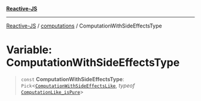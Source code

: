 [**Reactive-JS**](../../README.md)

***

[Reactive-JS](../../README.md) / [computations](../README.md) / ComputationWithSideEffectsType

# Variable: ComputationWithSideEffectsType

> `const` **ComputationWithSideEffectsType**: `Pick`\<[`ComputationWithSideEffectsLike`](../interfaces/ComputationWithSideEffectsLike.md), *typeof* [`ComputationLike_isPure`](ComputationLike_isPure.md)\>
